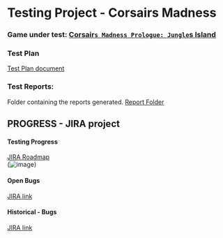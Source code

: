 # Testing Project - Corsairs Madness

### Game under test: [Corsair`s Madness Prologue: Jungle`s Island](https://store.steampowered.com/app/2190570/Corsairs_Madness_Prologue_Jungles_Island/) 

### Test Plan
[Test Plan document]()  
### Test Reports: 
Folder containing the reports generated.  [Report Folder](https://github.com/davegarciaromero/CorsairsMadness/tree/main/Reports)
 


## PROGRESS - JIRA project 

#### Testing Progress
[JIRA Roadmap](https://daveproject.atlassian.net/jira/software/projects/CM/boards/4/roadmap)  
(![image](https://user-images.githubusercontent.com/9988705/217005309-9d21a935-1a72-4544-a55b-7f1415db4c2b.png))
#### Open Bugs
[JIRA link](https://daveproject.atlassian.net/jira/dashboards/10006)  

#### Historical - Bugs
[JIRA link](https://daveproject.atlassian.net/jira/dashboards/10007)  
